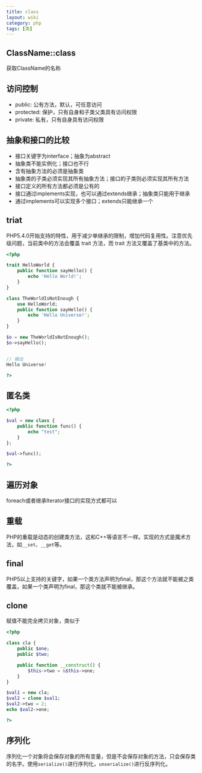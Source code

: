 ```yaml
---
title: class
layout: wiki
category: php
tags: [类]
---
```



## ClassName::class

获取ClassName的名称

## 访问控制

* public: 公有方法，默认，可任意访问
* protected: 保护，只有自身和子类父类具有访问权限
* private: 私有，只有自身具有访问权限

## 抽象和接口的比较

* 接口关键字为interface；抽象为abstract
* 抽象类不能实例化；接口也不行
* 含有抽象方法的必须是抽象类
* 抽象类的子类必须实现其所有抽象方法；接口的子类则必须实现其所有方法
* 接口定义的所有方法都必须是公有的
* 接口通过implements实现，也可以通过extends继承；抽象类只能用于继承
* 通过implements可以实现多个接口；extends只能继承一个



## triat

PHP5.4.0开始支持的特性，用于减少单继承的限制，增加代码复用性。注意优先级问题，当前类中的方法会覆盖 trait 方法，而 trait 方法又覆盖了基类中的方法。

```php
<?php

trait HelloWorld {
    public function sayHello() {
        echo 'Hello World!';
    }
}

class TheWorldIsNotEnough {
    use HelloWorld;
    public function sayHello() {
        echo 'Hello Universe!';
    }
}

$o = new TheWorldIsNotEnough();
$o->sayHello();


// 输出
Hello Universe!

?>
```


## 匿名类

```php
<?php

$val = new class {
    public function func() {
        echo "test";
    }
};

$val->func();

?>
```

## 遍历对象

foreach或者继承Iterator接口的实现方式都可以

## 重载

PHP的重载是动态的创建类方法，这和C++等语言不一样。实现的方式是魔术方法，如`__set`、`__get`等。

## final

PHP5以上支持的关键字，如果一个类方法声明为final，那这个方法就不能被之类覆盖，如果一个类声明为final，那这个类就不能被继承。

## clone

赋值不能完全拷贝对象，类似于

```php
<?php 

class cla {
    public $one;
    public $two;

    public function __construct() {
        $this->two = &$this->one;
    }
}

$val1 = new cla;
$val2 = clone $val1;
$val2->two = 2;
echo $val2->one;

?>
```

## 序列化

序列化一个对象将会保存对象的所有变量，但是不会保存对象的方法，只会保存类的名字。使用`serialize()`进行序列化，`unserialize()`进行反序列化。
